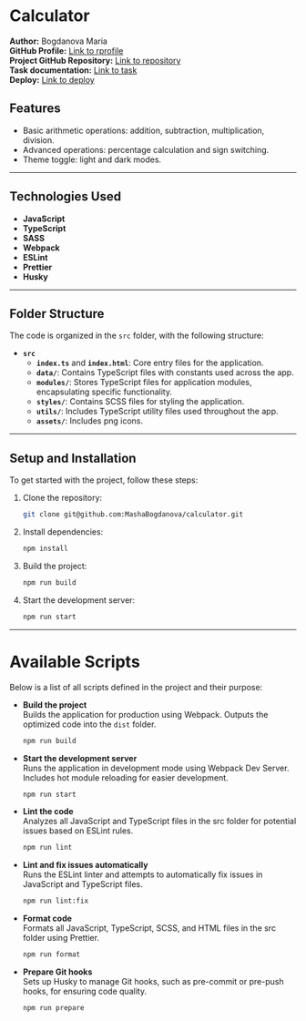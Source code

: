 # Calculator

**Author:** Bogdanova Maria  
**GitHub Profile:** [Link to rprofile](https://github.com/MashaBogdanova)  
**Project GitHub Repository:** [Link to repository](https://github.com/MashaBogdanova/calculator)  
**Task documentation:** [Link to task](https://docs.google.com/document/d/1zpXXeSae-BlcxPKgw3DhxZA92cspVailrPYoaXSYrW8/edit?tab=t.0)  
**Deploy:** [Link to deploy](#)

## Features
- Basic arithmetic operations: addition, subtraction, multiplication, division.
- Advanced operations: percentage calculation and sign switching.
- Theme toggle: light and dark modes.

---

## Technologies Used
- **JavaScript**
- **TypeScript**
- **SASS**
- **Webpack**
- **ESLint**
- **Prettier**
- **Husky**

---

## Folder Structure
The code is organized in the `src` folder, with the following structure:

- **`src`**
  - **`index.ts`** and **`index.html`**: Core entry files for the application.
  - **`data/`**: Contains TypeScript files with constants used across the app.
  - **`modules/`**: Stores TypeScript files for application modules, encapsulating specific functionality.
  - **`styles/`**: Contains SCSS files for styling the application.
  - **`utils/`**: Includes TypeScript utility files used throughout the app.
  - **`assets/`**: Includes png icons.

---

## Setup and Installation
To get started with the project, follow these steps:

1. Clone the repository:
   ```bash
   git clone git@github.com:MashaBogdanova/calculator.git
   
2. Install dependencies:
   ```bash
   npm install
   
3. Build the project:
   ```bash 
   npm run build
   
4. Start the development server:
   ```bash
   npm run start

---

# Available Scripts

Below is a list of all scripts defined in the project and their purpose:

- **Build the project**  
Builds the application for production using Webpack. Outputs the optimized code into the `dist` folder.
   ```bash
   npm run build
  
- **Start the development server**  
Runs the application in development mode using Webpack Dev Server. Includes hot module reloading for easier development.
   ```bash
   npm run start
  
- **Lint the code**  
Analyzes all JavaScript and TypeScript files in the src folder for potential issues based on ESLint rules.
   ```bash
   npm run lint
  
- **Lint and fix issues automatically**  
Runs the ESLint linter and attempts to automatically fix issues in JavaScript and TypeScript files.
   ```bash
   npm run lint:fix
  
- **Format code**  
Formats all JavaScript, TypeScript, SCSS, and HTML files in the src folder using Prettier.
   ```bash
   npm run format
- **Prepare Git hooks**  
Sets up Husky to manage Git hooks, such as pre-commit or pre-push hooks, for ensuring code quality.
   ```bash
   npm run prepare
